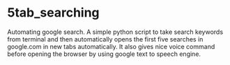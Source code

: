# 5tab_searching
Automating google search. A simple python script to take search keywords from terminal and then automatically opens the first five searches in google.com in new tabs automatically. It also gives nice voice command before opening the browser by using google text to speech engine.
